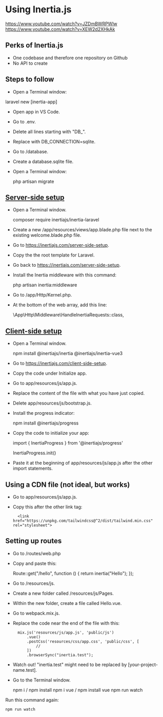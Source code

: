 # Using Inertia.js

https://www.youtube.com/watch?v=JZDmBWRPWlw
https://www.youtube.com/watch?v=XEW2d2XHkAk

## Perks of Inertia.js

- One codebase and therefore one repository on Github
- No API to create

## Steps to follow

- Open a Terminal window:

laravel new [inertia-app]

- Open app in VS Code.
- Go to .env.
- Delete all lines starting with "DB_".
- Replace with DB_CONNECTION=sqlite.
- Go to /database.
- Create a database.sqlite file.
- Open a Terminal window:

    php artisan migrate

## [Server-side setup](https://inertiajs.com/server-side-setup)

- Open a Terminal window.

    composer require inertiajs/inertia-laravel

- Create a new /app/resources/views/app.blade.php file next to the existing welcome.blade.php file.
- Go to https://inertiajs.com/server-side-setup.
- Copy the the root template for Laravel.
- Go back to https://inertiajs.com/server-side-setup.
- Install the Inertia middleware with this command:

    php artisan inertia:middleware

- Go to /app/Http/Kernel.php.
- At the bottom of the web array, add this line:

    \App\Http\Middleware\HandleInertiaRequests::class,

## [Client-side setup](https://inertiajs.com/client-side-setup)

- Open a Terminal window.

    npm install @inertiajs/inertia @inertiajs/inertia-vue3

- Go to https://inertiajs.com/client-side-setup.
- Copy the code under Initialize app.
- Go to app/resources/js/app.js.
- Replace the content of the file with what you have just copied.
- Delete app/resources/js/bootstrap.js.
- Install the progress indicator:

    npm install @inertiajs/progress

- Copy the code to initialize your app:

    import { InertiaProgress } from '@inertiajs/progress'

    InertiaProgress.init()

- Paste it at the beginning of app/resources/js/app.js after the other import statements.

## Using a CDN file (not ideal, but works)

- Go to app/resources/js/app.js.
- Copy this after the other link tag:
    
        <link href="https://unpkg.com/tailwindcss@^2/dist/tailwind.min.css" rel="stylesheet">

## Setting up routes

- Go to /routes/web.php
- Copy and paste this:

    Route::get("/hello", function () {
        return inertia("Hello");
    });

- Go to /resources/js.
- Create a new folder called /resources/js/Pages.
- Within the new folder, create a file called Hello.vue.
- Go to webpack.mix.js.
- Replace the code near the end of the file with this:

        mix.js('resources/js/app.js', 'public/js')
            .vue()
            .postCss('resources/css/app.css', 'public/css', [
                //
            ])
            .browserSync("inertia.test");

- Watch out! "inertia.test" might need to be replaced by [your-project-name.test].
- Go to the Terminal window.

    npm i / npm install
    npm i vue / npm install vue
    npm run watch

Run this command again:

    npm run watch
